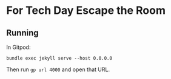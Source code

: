 # For Tech Day Escape the Room

## Running

In Gitpod:

```
bundle exec jekyll serve --host 0.0.0.0
```

Then run `gp url 4000` and open that URL.